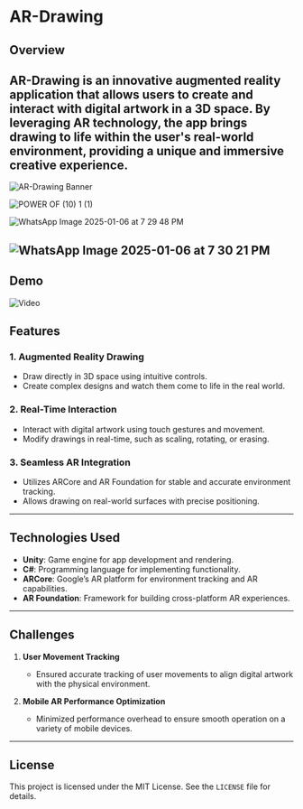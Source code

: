 # AR-Drawing  

## Overview  
AR-Drawing is an innovative augmented reality application that allows users to create and interact with digital artwork in a 3D space. By leveraging AR technology, the app brings drawing to life within the user's real-world environment, providing a unique and immersive creative experience.  
---

![AR-Drawing Banner](https://github.com/user-attachments/assets/6b05518c-45c7-4a14-a051-e3cc10eca27f)  

![POWER OF (10) 1 (1)](https://github.com/user-attachments/assets/0415dc9b-3942-491f-9680-72cc38928791)

![WhatsApp Image 2025-01-06 at 7 29 48 PM](https://github.com/user-attachments/assets/6be6f9ee-8097-4b39-b817-3df28e8ca947)  

![WhatsApp Image 2025-01-06 at 7 30 21 PM](https://github.com/user-attachments/assets/6ff66a4d-b6b1-4cc0-93ec-fce3a5fb92c4)
---
## Demo
![Video](https://github.com/user-attachments/assets/1df04962-744f-483d-9968-4cd66557c472)

## Features  
### 1. Augmented Reality Drawing  
- Draw directly in 3D space using intuitive controls.  
- Create complex designs and watch them come to life in the real world.  

### 2. Real-Time Interaction  
- Interact with digital artwork using touch gestures and movement.  
- Modify drawings in real-time, such as scaling, rotating, or erasing.  

### 3. Seamless AR Integration  
- Utilizes ARCore and AR Foundation for stable and accurate environment tracking.  
- Allows drawing on real-world surfaces with precise positioning.  

---

## Technologies Used  
- **Unity**: Game engine for app development and rendering.  
- **C#**: Programming language for implementing functionality.  
- **ARCore**: Google’s AR platform for environment tracking and AR capabilities.  
- **AR Foundation**: Framework for building cross-platform AR experiences.  

---

## Challenges  
1. **User Movement Tracking**  
   - Ensured accurate tracking of user movements to align digital artwork with the physical environment.  

2. **Mobile AR Performance Optimization**  
   - Minimized performance overhead to ensure smooth operation on a variety of mobile devices.  

---

## License  
This project is licensed under the MIT License. See the `LICENSE` file for details.

